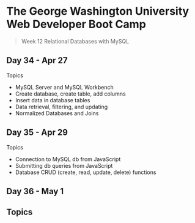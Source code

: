 # **The George Washington University Web Developer Boot Camp**
> Week 12 Relational Databases with MySQL

## **Day 34 - Apr 27**
Topics
- MySQL Server and MySQL Workbench
- Create database, create table, add columns
- Insert data in database tables
- Data retrieval, filtering, and updating
- Normalized Databases and Joins

## **Day 35 - Apr 29**
Topics
- Connection to MySQL db from JavaScript
- Submitting db queries from JavaScript
- Database CRUD (create, read, update, delete) functions

## **Day 36 - May 1**
Topics
- 